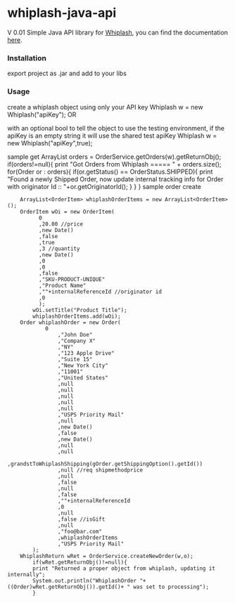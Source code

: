 whiplash-java-api
=================
V 0.01
Simple Java API library for [Whiplash](https://www.whiplashmerch.com/), you can find the documentation [here](https://www.whiplashmerch.com/documentation/api).

### Installation
export project as .jar and add to your libs

### Usage
create a whiplash object using only your API key
        Whiplash w = new Whiplash("apiKey"); 
OR

with an optional bool to tell the object to use the testing environment, if the apiKey is an empty string it will use the shared test apiKey
        Whiplash w = new Whiplash("apiKey",true);
        
sample get
      	ArrayList<Order> orders = OrderService.getOrders(w).getReturnObj();
    		if(orders!=null){
    			print "Got Orders from Whiplash ===== " + orders.size();
    			for(Order or : orders){
    				if(or.getStatus() == OrderStatus.SHIPPED){
    					print "Found a newly Shipped Order, now update internal tracking info for Order with originator Id :: "+or.getOriginatorId();
    				}
    			}
    		}
sample order create

        ArrayList<OrderItem> whiplashOrderItems = new ArrayList<OrderItem>();
        OrderItem wOi = new OrderItem(
              0
              ,20.00 //price
              ,new Date()
              ,false	
              ,true
              ,3 //quantity
              ,new Date()
              ,0
              ,0
              ,false
              ,"SKU-PRODUCT-UNIQUE"
              ,"Product Name"
              ,""+internalReferenceId //originator id
              ,0
    		  );
    		wOi.setTitle("Product Title");
    		whiplashOrderItems.add(wOi);
        Order whiplashOrder = new Order(
      			0
    				,"John Doe"
    				,"Company X"
    				,"NY"
    				,"123 Apple Drive"
    				,"Suite 15"
    				,"New York City"
    				,"11001"
    				,"United States"
    				,null
    				,null
    				,null
    				,null
    				,null
    				,"USPS Priority Mail"
    				,null
    				,new Date()
    				,false
    				,new Date()
    				,null
    				,null
    				,grandstToWhiplashShipping(gOrder.getShippingOption().getId())
    				,null //req shipmethodprice
    				,null
    				,false
    				,null
    				,false
    				,""+internalReferenceId
    				,0
    				,null
    				,false //isGift
    				,null
    				,"foo@bar.com"
    				,whiplashOrderItems
    				,"USPS Priority Mail"
    		);
        WhiplashReturn wRet = OrderService.createNewOrder(w,o);
    		if(wRet.getReturnObj()!=null){
            print "Returned a proper object from whiplash, updating it internally";
            System.out.println("WhiplashOrder "+((Order)wRet.getReturnObj()).getId()+ " was set to processing");
    		}


